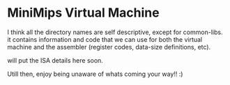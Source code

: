 # MiniMips Virtual Machine

I think all the directory names are self descriptive, except for common-libs. it contains information and code that we can use for both the
virtual machine and the assembler (register codes, data-size definitions, etc).

will put the ISA details here soon.

Utill then, enjoy being unaware of whats coming your way!! :)
